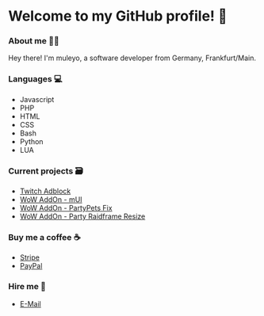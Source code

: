 # Welcome to my GitHub profile! 👋

### About me 👨‍💻
Hey there! I'm muleyo, a software developer from Germany, Frankfurt/Main.

### Languages 💻
- Javascript
- PHP
- HTML
- CSS
- Bash
- Python
- LUA

### Current projects 🗃️
- [Twitch Adblock](https://github.com/muleyo/VideoAdBlockForTwitch)
- [WoW AddOn - mUI](https://github.com/muleyo/muleyoUI)
- [WoW AddOn - PartyPets Fix](https://github.com/muleyo/PartyPets-Fix)
- [WoW AddOn - Party Raidframe Resize](https://github.com/muleyo/PartyRaidFrameResize)

### Buy me a coffee ☕
- [Stripe](https://buy.stripe.com/dR63cc6Fgaak3GodQR)
- [PayPal](https://streamelements.com/muleyo/tip)

### Hire me 💼
- [E-Mail](mailto:admin@muleyo.dev)
